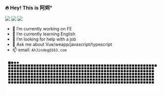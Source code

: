 ### 🔥 Hey! This is 阿烬°

![](https://visitor-badge.laobi.icu/badge?page_id=kangyana)
![](https://img.shields.io/github/stars/AhJindeg?color=fefb7b&logo=Undertale)
![](https://img.shields.io/github/followers/AhJindeg?color=27da6b&logo=Handshake)

- 🔭 I’m currently working on FE
- 🌱 I’m currently learning English
- 🤔 I’m looking for help with a job
- 💬 Ask me about Vue/weapp/javascript/typescript
- 📫 email: `AhJindeg@163.com`

<!-- [![](https://github-readme-juejin-recent-article-flywith24.vercel.app/juejin?id=1042780737252231&limit=3)](https://juejin.cn/user/1042780737252231/posts) -->

![snake](./github-contribution-grid-snake.svg)

